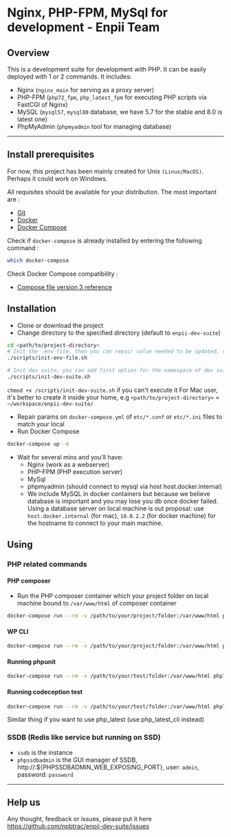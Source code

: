 # Nginx, PHP-FPM, MySql for development - Enpii Team

## Overview
This is a development suite for development with PHP. It can be easily deployed with 1 or 2 commands. It includes:
- Nginx (`nginx_main` for serving as a proxy server)
- PHP-FPM (`php72_fpm`, `php_latest_fpm` for executing PHP scripts via FastCGI of Nginx)
- MySQL (`mysql57`, `mysql80` database, we have 5.7 for the stable and 8.0 is latest one)
- PhpMyAdmin (`phpmyadmin` tool for managing database)



___

## Install prerequisites

For now, this project has been mainly created for Unix `(Linux/MacOS)`. Perhaps it could work on Windows.

All requisites should be available for your distribution. The most important are :

* [Git](https://git-scm.com/downloads)
* [Docker](https://docs.docker.com/engine/installation/)
* [Docker Compose](https://docs.docker.com/compose/install/)

Check if `docker-compose` is already installed by entering the following command : 

```sh
which docker-compose
```

Check Docker Compose compatibility :

* [Compose file version 3 reference](https://docs.docker.com/compose/compose-file/)


## Installation
- Clone or download the project
- Change directory to the specified directory (default to `enpii-dev-suite`)
```sh
cd <path/to/project-directory>
# Init the .env file, then you can repair value needed to be updated, or you can copy `.env.example` -> `.env`
./scripts/init-env-file.sh 

# Init dev suite, you can add first option for the namespace of dev suite to overwrite the one in .env file
./scripts/init-dev-suite.sh
```
`chmod +x /scripts/init-dev-suite.sh` if you can't execute it
For Mac user, it's better to create it inside your home, e.g `<path/to/project-directory>` = `~/workspace/enpii-dev-suite/`
- Repair params on `docker-compose.yml` of `etc/*.conf` or `etc/*.ini` files to match your local
- Run Docker Compose
```sh
docker-compose up -d
```
- Wait for several mins and you'll have:
  - Nginx (work as a webserver)
  - PHP-FPM (PHP execution server)
  - MySql
  - phpmyadmin (should connect to mysql via host host.docker.internal)
  - We include MySQL in docker containers but because we believe database is important and you may lose you db once docker failed. Using a database server on local machine is out proposal: use `host.docker.internal` (for mac), `10.0.2.2` (for docker machine) for the hostname to connect to your main machine.

## Using

### PHP related commands
#### PHP composer
- Run the PHP composer container which your project folder on local machine bound to `/var/www/html` of composer container
```bash 
docker-compose run --rm -v /path/to/your/project/folder:/var/www/html php72_cli composer update
```


#### WP CLI
```bash
docker-compose run --rm -v /path/to/your/project/folder:/var/www/html php72_cli wp plugin list
```

#### Running phpunit
```bash
docker-compose run --rm -v /path/to/your/test/folder:/var/www/html php72_cli phpunit
```

#### Running codeception test
```bash
docker-compose run --rm -v /path/to/your/test/folder:/var/www/html php72_cli codecept
```

Similar thing if you want to use php_latest (use php_latest_cli instead)

### SSDB (Redis like service but running on SSD)
- `ssdb` is the instance
- `phpssdbadmin` is the GUI manager of SSDB, http://<domain-to-instance>:${PHPSSDBADMIN_WEB_EXPOSING_PORT}, user: `admin`, password: `password`

___

## Help us

Any thought, feedback or issues, please put it here https://github.com/npbtrac/enpii-dev-suite/issues